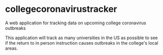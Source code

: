 # collegecoronavirustracker
A web application for tracking data on upcoming college coronavirus outbreaks


This application will track as many universities in the US as possible to see if the return to in person instruction causes outbreaks in the college's local areas.

